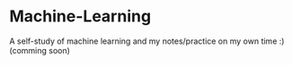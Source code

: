 # Machine-Learning
A self-study of machine learning and my notes/practice on my own time :)
(comming soon)

